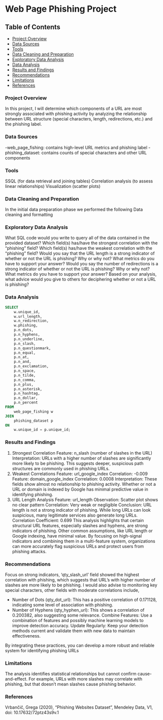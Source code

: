 # Web Page Phishing Project

## Table of Contents
- [Project Overview](#project-overview)
- [Data Sources](#data-sources)
- [Tools](#tools)
- [Data Cleaning and Preparation](#data-cleaning-and-preparation)
- [Exploratory Data Analysis](#exploratory-data-analysis)
- [Data Analysis](#data-analysis)
- [Results and Findings](#results-and-findings)
- [Recommendations](#recommendations)
- [Limitations](#limitations)
- [References](#references)

### Project Overview

In this project, I will determine which components of a URL are most strongly associated with phishing activity by analyzing the relationship between URL structure (special characters, length, redirections, etc.) and the phishing label.

### Data Sources

-web_page_fishing: contains high-level URL metrics and phishing label
-phishing_dataset: contains counts of special characters and other URL components

### Tools

SSQL (for data retrieval and joining tables)
Correlation analysis (to assess linear relationships)
Visualization (scatter plots)

### Data Cleaning and Preparation

In the initial data preparation phase we performed the following 
Data cleaning and formatting

### Exploratory Data Analysis 

What SQL code would you write to query all of the data contained in the provided dataset?
Which field(s) has/have the strongest correlation with the “phishing” field?  Which field(s) has/have the weakest correlation with the “phishing” field?
Would you say that the URL length is a strong indicator of whether or not the URL is phishing?  Why or why not?  What metrics do you have to support your answer?
Would you say the number of redirections is a strong indicator of whether or not the URL is phishing?  Why or why not?  What metrics do you have to support your answer?
Based on your analysis, what advice would you give to others for deciphering whether or not a URL is phishing?

### Data Analysis

```sql
SELECT
    w.unique_id,
    w.url_length,
    w.n_redirection,
    w.phishing,
    p.n_dots,
    p.n_hyphens,
    p.n_underline,
    p.n_slash,
    p.n_questionmark,
    p.n_equal,
    p.n_at,
    p.n_and,
    p.n_exclamation,
    p.n_space,
    p.n_tilde,
    p.n_comma,
    p.n_plus,
    p.n_asterisk,
    p.n_hashtag,
    p.n_dollar,
    p.n_percent
FROM
    web_page_fishing w
JOIN
    phishing_dataset p
ON
    w.unique_id = p.unique_id;
```

### Results and Findings 

1. Strongest Correlation
Feature: n_slash (number of slashes in the URL)
Interpretation:
URLs with a higher number of slashes are significantly more likely to be phishing. This suggests deeper, suspicious path structures are commonly used in phishing URLs.
2. Weakest Correlations
Feature: url_google_index
Correlation: -0.009
Feature: domain_google_index
Correlation: 0.0008
Interpretation:
These fields show almost no relationship to phishing activity. Whether or not a URL or domain is indexed by Google has minimal predictive value in identifying phishing.
3. URL Length Analysis
Feature: url_length
Observation: Scatter plot shows no clear pattern
Correlation: Very weak or negligible
Conclusion:
URL length is not a strong indicator of phishing. While long URLs can look suspicious, many legitimate services also generate long URLs.
Correlation Coefficient: 0.699
This analysis highlights that certain structural URL features, especially slashes and hyphens, are strong indicators of phishing. Other common assumptions, like URL length or Google indexing, have minimal value.
By focusing on high-signal indicators and combining them in a multi-feature system, organizations can more accurately flag suspicious URLs and protect users from phishing attacks.

### Recommendations

Focus on strong indicators, ‘qty_slash_url’ field showed the highest correlation with phishing, which suggests that URL’s with higher number of slashes are more likely to be phishing. 
I would also advise to monitoring key special characters, other fields with moderate correlations include, 
- Number of Dots (qty_dot_url): This has a positive correlation of 0.171128, indicating some level of association with phishing.
- Number of Hyphens (qty_hyphen_url): This shows a correlation of 0.200382, also suggesting some relevance.
Combine Features: Use a combination of features and possibly machine learning models to improve detection accuracy.
Update Regularly: Keep your detection methods current and validate them with new data to maintain effectiveness.

By integrating these practices, you can develop a more robust and reliable system for identifying phishing URLs

### Limitations 

The analysis identifies statistical relationships but cannot confirm cause-and-effect. For example, URLs with more slashes may correlate with phishing, but that doesn’t mean slashes cause phishing behavior.

### References 

Vrbančič, Grega (2020), “Phishing Websites Dataset”, Mendeley Data, V1, doi: 10.17632/72ptz43s9v.1

